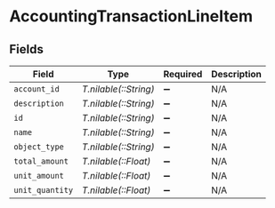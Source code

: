 # AccountingTransactionLineItem


## Fields

| Field                 | Type                  | Required              | Description           |
| --------------------- | --------------------- | --------------------- | --------------------- |
| `account_id`          | *T.nilable(::String)* | :heavy_minus_sign:    | N/A                   |
| `description`         | *T.nilable(::String)* | :heavy_minus_sign:    | N/A                   |
| `id`                  | *T.nilable(::String)* | :heavy_minus_sign:    | N/A                   |
| `name`                | *T.nilable(::String)* | :heavy_minus_sign:    | N/A                   |
| `object_type`         | *T.nilable(::String)* | :heavy_minus_sign:    | N/A                   |
| `total_amount`        | *T.nilable(::Float)*  | :heavy_minus_sign:    | N/A                   |
| `unit_amount`         | *T.nilable(::Float)*  | :heavy_minus_sign:    | N/A                   |
| `unit_quantity`       | *T.nilable(::Float)*  | :heavy_minus_sign:    | N/A                   |